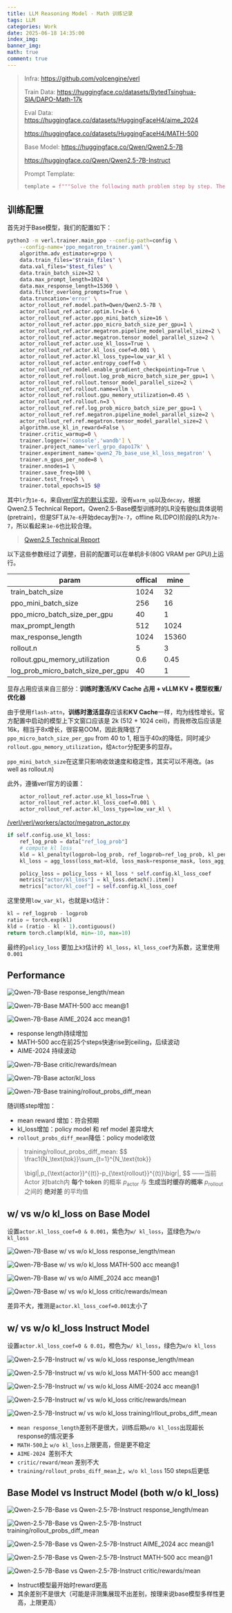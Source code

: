 ```yaml
---
title: LLM Reasoning Model - Math 训练记录
tags: LLM
categories: Work
date: 2025-06-18 14:35:00
index_img: 
banner_img: 
math: true
comment: true
---
```


> Infra: https://github.com/volcengine/verl
>
> Train Data: https://huggingface.co/datasets/BytedTsinghua-SIA/DAPO-Math-17k
>
> Eval Data: https://huggingface.co/datasets/HuggingFaceH4/aime_2024
>
> https://huggingface.co/datasets/HuggingFaceH4/MATH-500
>
> Base Model: https://huggingface.co/Qwen/Qwen2.5-7B
>
> https://huggingface.co/Qwen/Qwen2.5-7B-Instruct
>
> Prompt Template:
>
> ```python
> template = f"""Solve the following math problem step by step. The last line of your response should be of the form Answer: $Answer (without quotes) where $Answer is the answer to the problem.\n\n{question}\n\nRemember to put your answer on its own line after \"Answer:\".""""
> ```
>

## 训练配置

首先对于Base模型，我们的配置如下：

```bash
python3 -m verl.trainer.main_ppo --config-path=config \
    --config-name='ppo_megatron_trainer.yaml'\
    algorithm.adv_estimator=grpo \
    data.train_files="$train_files" \
    data.val_files="$test_files" \
    data.train_batch_size=32 \
    data.max_prompt_length=1024 \
    data.max_response_length=15360 \
    data.filter_overlong_prompts=True \
    data.truncation='error' \
    actor_rollout_ref.model.path=Qwen/Qwen2.5-7B \
    actor_rollout_ref.actor.optim.lr=1e-6 \
    actor_rollout_ref.actor.ppo_mini_batch_size=16 \
    actor_rollout_ref.actor.ppo_micro_batch_size_per_gpu=1 \
    actor_rollout_ref.actor.megatron.pipeline_model_parallel_size=2 \
    actor_rollout_ref.actor.megatron.tensor_model_parallel_size=2 \
    actor_rollout_ref.actor.use_kl_loss=True \
    actor_rollout_ref.actor.kl_loss_coef=0.001 \
    actor_rollout_ref.actor.kl_loss_type=low_var_kl \
    actor_rollout_ref.actor.entropy_coeff=0 \
    actor_rollout_ref.model.enable_gradient_checkpointing=True \
    actor_rollout_ref.rollout.log_prob_micro_batch_size_per_gpu=1 \
    actor_rollout_ref.rollout.tensor_model_parallel_size=2 \
    actor_rollout_ref.rollout.name=vllm \
    actor_rollout_ref.rollout.gpu_memory_utilization=0.45 \
    actor_rollout_ref.rollout.n=3 \
    actor_rollout_ref.ref.log_prob_micro_batch_size_per_gpu=1 \
    actor_rollout_ref.ref.megatron.pipeline_model_parallel_size=2 \
    actor_rollout_ref.ref.megatron.tensor_model_parallel_size=2 \
    algorithm.use_kl_in_reward=False \
    trainer.critic_warmup=0 \
    trainer.logger=['console','wandb'] \
    trainer.project_name='verl_grpo_dapo17k' \
    trainer.experiment_name='qwen2_7b_base_use_kl_loss_megatron' \
    trainer.n_gpus_per_node=8 \
    trainer.nnodes=1 \
    trainer.save_freq=100 \
    trainer.test_freq=5 \
    trainer.total_epochs=15 $@
```

其中`lr`为`1e-6`，来自[verl官方的默认实现](https://github.com/volcengine/verl/blob/8b33abd84f360473f05e5a750aef36e974340cce/examples/grpo_trainer/run_qwen2-7b.sh#L14C5-L14C44)，没有`warm_up`以及`decay`，根据Qwen2.5 Technical Report，Qwen2.5-Base模型训练时的LR没有貌似具体说明(pretrain)，但是SFT从`7e-6`开始decay到`7e-7`，offline RL(DPO)阶段的LR为`7e-7`，所以看起来`1e-6`也比较合理。

> [Qwen2.5 Technical Report](https://arxiv.org/pdf/2412.15115)

以下这些参数经过了调整，目前的配置可以在单机8卡(80G VRAM per GPU)上运行。

| param                             | offical | mine  |
| --------------------------------- | ------- | ----- |
| train_batch_size                  | 1024    | 32    |
| ppo_mini_batch_size               | 256     | 16    |
| ppo_micro_batch_size_per_gpu      | 40      | 1     |
| max_prompt_length                 | 512     | 1024  |
| max_response_length               | 1024    | 15360 |
| rollout.n                         | 5       | 3     |
| rollout.gpu_memory_utilization    | 0.6     | 0.45  |
| log_prob_micro_batch_size_per_gpu | 40      | 1     |

显存占用应该来自三部分：**训练时激活/KV Cache 占用 + vLLM KV + 模型权重/优化器**

由于使用`flash-attn`，**训练时激活显存**应该和**KV Cache**一样，均为线性增长。官方配置中启动的模型上下文窗口应该是 2k (512 + 1024 ceil)，而我修改后应该是16k，相当于8x增长，很容易OOM，因此我降低了`ppo_micro_batch_size_per_gpu` from 40 to 1, 相当于40x的降低，同时减少`rollout.gpu_memory_utilization`，给`Actor`分配更多的显存。

`ppo_mini_batch_size`在这里只影响收敛速度和稳定性，其实可以不用改。(as well as rollout.n)



此外，遵循verl官方的设置：

```bash
    actor_rollout_ref.actor.use_kl_loss=True \
    actor_rollout_ref.actor.kl_loss_coef=0.001 \
    actor_rollout_ref.actor.kl_loss_type=low_var_kl \
```

[/verl/verl/workers/actor/megatron_actor.py](https://github.com/volcengine/verl/blob/main/verl/workers/actor/megatron_actor.py#L393C16-L401C72)

```python
if self.config.use_kl_loss:
    ref_log_prob = data["ref_log_prob"]
    # compute kl loss
    kld = kl_penalty(logprob=log_prob, ref_logprob=ref_log_prob, kl_penalty=self.config.kl_loss_type)
    kl_loss = agg_loss(loss_mat=kld, loss_mask=response_mask, loss_agg_mode=self.config.loss_agg_mode)

    policy_loss = policy_loss + kl_loss * self.config.kl_loss_coef
    metrics["actor/kl_loss"] = kl_loss.detach().item()
    metrics["actor/kl_coef"] = self.config.kl_loss_coef
```

这里使用`low_var_kl`，也就是`k3`估计：

```python
kl = ref_logprob - logprob
ratio = torch.exp(kl)
kld = (ratio - kl - 1).contiguous()
return torch.clamp(kld, min=-10, max=10)
```

最终的`policy_loss` 要加上`k3`估计的` kl_loss`，`kl_loss_coef`为系数，这里使用`0.001`

## Performance

![Qwen-7B-Base response_length/mean](https://longls777.oss-cn-beijing.aliyuncs.com/img/W%26B%20Chart%202025_6_30%2019_43_51.png)

![Qwen-7B-Base MATH-500 acc mean@1](https://longls777.oss-cn-beijing.aliyuncs.com/img/W%26B%20Chart%202025_6_30%2019_46_18.png)

![Qwen-7B-Base AIME_2024 acc mean@1](https://longls777.oss-cn-beijing.aliyuncs.com/img/W%26B%20Chart%202025_6_30%2019_45_50.png)



- response length持续增加
- MATH-500 acc在前25个steps快速rise到ceiling，后续波动
- AIME-2024 持续波动

![Qwen-7B-Base critic/rewards/mean](https://longls777.oss-cn-beijing.aliyuncs.com/img/W%26B%20Chart%202025_6_30%2019_58_49.png)

![Qwen-7B-Base actor/kl_loss](https://longls777.oss-cn-beijing.aliyuncs.com/img/W%26B%20Chart%202025_6_30%2019_56_49.png)

![Qwen-7B-Base training/rollout_probs_diff_mean](https://longls777.oss-cn-beijing.aliyuncs.com/img/W%26B%20Chart%202025_6_30%2019_59_23.png)

随训练step增加：

- mean reward 增加：符合预期
- kl_loss增加：policy model 和 ref model 差异增大
- `rollout_probs_diff_mean`降低：policy model收敛

> training/rollout_probs_diff_mean:
> $$
> \frac1{N_\text{tok}}\sum_{t=1}^{N_\text{tok}}
> 
> \bigl|\,p_{\text{actor}}^{(t)}-p_{\text{rollout}}^{(t)}\bigr|,
> $$
> ——当前 Actor 对batch内 **每个 token** 的概率 $p_\text{actor}$ 与 **生成当时缓存的概率** $p_\text{rollout}$ 之间的 **绝对差** 的平均值

## w/ vs w/o kl_loss on Base Model

设置`actor.kl_loss_coef=0 & 0.001`，紫色为`w/ kl_loss`，蓝绿色为`w/o kl_loss`

![Qwen-7B-Base w/ vs w/o kl_loss response_length/mean](https://longls777.oss-cn-beijing.aliyuncs.com/img/W%26B%20Chart%202025_6_30%2020_05_35.png)

![Qwen-7B-Base w/ vs w/o kl_loss MATH-500 acc mean@1](https://longls777.oss-cn-beijing.aliyuncs.com/img/W%26B%20Chart%202025_6_30%2020_06_44.png)



![Qwen-7B-Base w/ vs w/o AIME_2024 acc mean@1](https://longls777.oss-cn-beijing.aliyuncs.com/img/W%26B%20Chart%202025_6_30%2020_06_30.png)

![Qwen-7B-Base w/ vs w/o kl_loss critic/rewards/mean](https://longls777.oss-cn-beijing.aliyuncs.com/img/W%26B%20Chart%202025_6_30%2020_05_19.png)

差异不大，推测是`actor.kl_loss_coef=0.001`太小了



## w/ vs w/o kl_loss  Instruct Model

设置`actor.kl_loss_coef=0 & 0.01`，橙色为`w/ kl_loss`，绿色为`w/o kl_loss`

![Qwen-2.5-7B-Instruct w/ vs w/o kl_loss response_length/mean](https://longls777.oss-cn-beijing.aliyuncs.com/img/W%26B%20Chart%202025_6_30%2020_12_56.png)

![Qwen-2.5-7B-Instruct w/ vs w/o kl_loss MATH-500 acc mean@1](https://longls777.oss-cn-beijing.aliyuncs.com/img/W%26B%20Chart%202025_6_30%2020_13_06.png)

![Qwen-2.5-7B-Instruct w/ vs w/o kl_loss AIME-2024 acc mean@1](https://longls777.oss-cn-beijing.aliyuncs.com/img/W%26B%20Chart%202025_6_30%2020_13_14.png)

![Qwen-2.5-7B-Instruct w/ vs w/o kl_loss critic/rewards/mean](https://longls777.oss-cn-beijing.aliyuncs.com/img/W%26B%20Chart%202025_6_30%2020_13_31.png)

![Qwen-2.5-7B-Instruct w/ vs w/o kl_loss training/rllout_probs_diff_mean](https://longls777.oss-cn-beijing.aliyuncs.com/img/W%26B%20Chart%202025_6_30%2020_16_58.png)

- `mean response_length`差别不是很大，训练后期`w/o kl_loss`出现超长response的情况更多
- `MATH-500`上 `w/o kl_loss`上限更高，但是更不稳定
- `AIME-2024 `差别不大
- `critic/reward/mean` 差别不大
- `training/rollout_probs_diff_mean`上，`w/o kl_loss` 150 steps后更低

## Base Model vs Instruct Model (both w/o kl_loss)

![Qwen-2.5-7B-Base vs Qwen-2.5-7B-Instruct response_length/mean](https://longls777.oss-cn-beijing.aliyuncs.com/img/W%26B%20Chart%202025_6_30%2020_23_54.png)

![Qwen-2.5-7B-Base vs Qwen-2.5-7B-Instruct training/rollout_probs_diff_mean](https://longls777.oss-cn-beijing.aliyuncs.com/img/W%26B%20Chart%202025_6_30%2020_24_08.png)

![Qwen-2.5-7B-Base vs Qwen-2.5-7B-Instruct AIME_2024 acc mean@1](https://longls777.oss-cn-beijing.aliyuncs.com/img/W%26B%20Chart%202025_6_30%2020_24_18.png)

![Qwen-2.5-7B-Base vs Qwen-2.5-7B-Instruct MATH-500 acc mean@1](https://longls777.oss-cn-beijing.aliyuncs.com/img/W%26B%20Chart%202025_6_30%2020_24_27.png)

![Qwen-2.5-7B-Base vs Qwen-2.5-7B-Instruct critic/rewards/mean](https://longls777.oss-cn-beijing.aliyuncs.com/img/W%26B%20Chart%202025_6_30%2020_22_53.png)

- Instruct模型最开始时reward更高
- 其余差别不是很大（可能是评测集展现不出差别，按理来说base模型多样性更高，上限更高）

